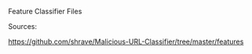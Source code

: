 Feature Classifier Files

Sources:

https://github.com/shrave/Malicious-URL-Classifier/tree/master/features
